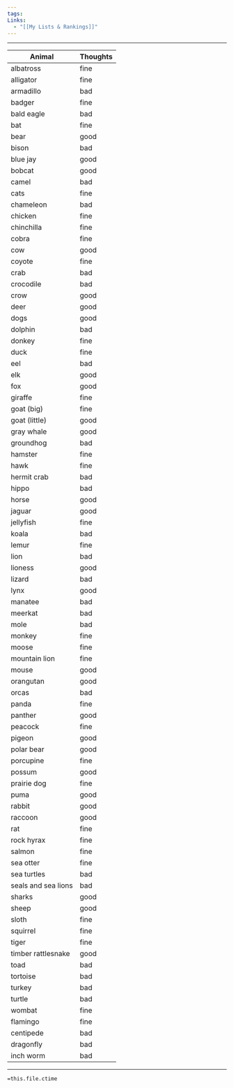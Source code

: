 ```yaml
---
tags: 
Links:
  - "[[My Lists & Rankings]]"
---
```

- - -

| Animal              | Thoughts |
| ------------------- | -------- |
| albatross           | fine     |
| alligator           | fine     |
| armadillo           | bad      |
| badger              | fine     |
| bald eagle          | bad      |
| bat                 | fine     |
| bear                | good     |
| bison               | bad      |
| blue jay            | good     |
| bobcat              | good     |
| camel               | bad      |
| cats                | fine     |
| chameleon           | bad      |
| chicken             | fine     |
| chinchilla          | fine     |
| cobra               | fine     |
| cow                 | good     |
| coyote              | fine     |
| crab                | bad      |
| crocodile           | bad      |
| crow                | good     |
| deer                | good     |
| dogs                | good     |
| dolphin             | bad      |
| donkey              | fine     |
| duck                | fine     |
| eel                 | bad      |
| elk                 | good     |
| fox                 | good     |
| giraffe             | fine     |
| goat (big)          | fine     |
| goat (little)       | good     |
| gray whale          | good     |
| groundhog           | bad      |
| hamster             | fine     |
| hawk                | fine     |
| hermit crab         | bad      |
| hippo               | bad      |
| horse               | good     |
| jaguar              | good     |
| jellyfish           | fine     |
| koala               | bad      |
| lemur               | fine     |
| lion                | bad      |
| lioness             | good     |
| lizard              | bad      |
| lynx                | good     |
| manatee             | bad      |
| meerkat             | bad      |
| mole                | bad      |
| monkey              | fine     |
| moose               | fine     |
| mountain lion       | fine     |
| mouse               | good     |
| orangutan           | good     |
| orcas               | bad      |
| panda               | fine     |
| panther             | good     |
| peacock             | fine     |
| pigeon              | good     |
| polar bear          | good     |
| porcupine           | fine     |
| possum              | good     |
| prairie dog         | fine     |
| puma                | good     |
| rabbit              | good     |
| raccoon             | good     |
| rat                 | fine     |
| rock hyrax          | fine     |
| salmon              | fine     |
| sea otter           | fine     |
| sea turtles         | bad      |
| seals and sea lions | bad      |
| sharks              | good     |
| sheep               | good     |
| sloth               | fine     |
| squirrel            | fine     |
| tiger               | fine     |
| timber rattlesnake  | good     |
| toad                | bad      |
| tortoise            | bad      |
| turkey              | bad      |
| turtle              | bad      |
| wombat              | fine     |
| flamingo            | fine     |
| centipede           | bad      |
| dragonfly           | bad      |
| inch worm           | bad      |






- - -
`=this.file.ctime`

